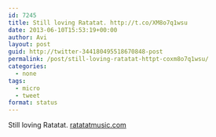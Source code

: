 ```yaml
---
id: 7245
title: Still loving Ratatat. http://t.co/XM8o7q1wsu
date: 2013-06-10T15:53:19+00:00
author: Avi
layout: post
guid: http://twitter-344180495518670848-post
permalink: /post/still-loving-ratatat-httpt-coxm8o7q1wsu/
categories:
  - none
tags:
  - micro
  - tweet
format: status
---
```

Still loving Ratatat. [ratatatmusic.com](http://www.ratatatmusic.com/)